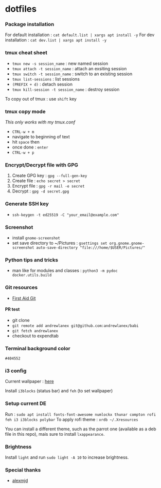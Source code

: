 # dotfiles

### Package installation

For default installation : `cat default.list | xargs apt install -y`
For dev installation : `cat dev.list | xargs apt install -y`

### tmux cheat sheet
- `tmux new -s session_name` : new named session
- `tmux attach -t session_name` : attach an exsiting session
- `tmux switch -t session_name` : switch to an existing session
- `tmux list-sessions` : list sessions
- `(PREFIX + d)` : detach session
- `tmux kill-session -t session_name` : destroy session

To copy out of tmux : use `shift` key

### tmux copy mode

*This only works with my tmux.conf*

- `CTRL-w + m`
- navigate to beginning of text
- hit `space` then 
- once done : `enter`
- `CTRL-w + p`

### Encrypt/Decrypt file with GPG

1) Create GPG key : `gpg --full-gen-key`
2) Create file : `echo secret > secret`
3) Encrypt file : `gpg -r mail -e secret`
4) Decrypt : `gpg -d secret.gpg`


### Generate SSH key
- `ssh-keygen -t ed25519 -C "your_email@example.com"`

### Screenshot
- install `gnome-screenshot`
- set save directory to ~/Pictures : `gsettings set org.gnome.gnome-screenshot auto-save-directory "file:///home/$USER/Pictures/"`

### Python tips and tricks
- man like for modules and classes : `python3 -m pydoc docker.utils.build`


### Git resources
- [First Aid Git](http://firstaidgit.io)

#### PR test
- git clone 
- `git remote add andrewlanex git@github.com:andrewlanex/babi`
- `git fetch andrewlanex`
- checkout to expendtab

### Terminal background color
`#404552`

### i3 config
Current wallpaper : [here](https://cdn.statically.io/img/www.pixelstalk.net/wp-content/uploads/2016/04/Backgrounds-dark-minimalist-wallpapers.jpg)

Install `i3blocks` (status bar) and `feh` (to set wallpaper)

### Setup current DE

Run : `sudo apt install fonts-font-awesome numlockx thunar compton rofi feh i3 i3blocks polybar`
To apply rofi theme : `xrdb ~/.Xresources`

You can install a different theme, such as the parrot one (available as a deb file in this repo), mais sure to install `lxappearance`.

### Brightness
Install `light` and run `sudo light -A 10` to increase brightness.


### Special thanks
- [alexmjd](https://github.com/alexmjd)
